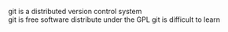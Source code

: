 git is a distributed version control system  
git is free software distribute under the GPL
git is difficult to learn